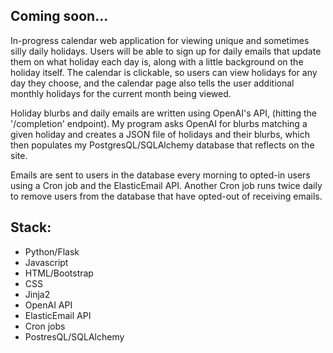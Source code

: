 ## Coming soon...

In-progress calendar web application for viewing unique and sometimes silly daily holidays. Users will be able to sign up for daily emails that update them on what holiday each day is, along with a little background on the holiday itself. The calendar is clickable, so users can view holidays for any day they choose, and the calendar page also tells the user additional monthly holidays for the current month being viewed. 

Holiday blurbs and daily emails are written using OpenAI's API, (hitting the '/completion' endpoint). My program asks OpenAI for blurbs matching a given holiday and creates a JSON file of holidays and their blurbs, which then populates my PostgresQL/SQLAlchemy database that reflects on the site.

Emails are sent to users in the database every morning to opted-in users using a Cron job and the ElasticEmail API. Another Cron job runs twice daily to remove users from the database that have opted-out of receiving emails.

## Stack: 
* Python/Flask
* Javascript
* HTML/Bootstrap
* CSS
* Jinja2
* OpenAI API
* ElasticEmail API
* Cron jobs
* PostresQL/SQLAlchemy
